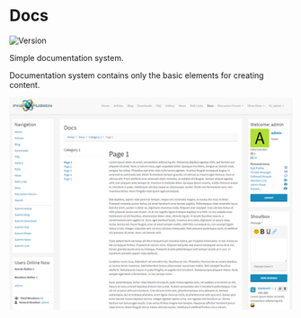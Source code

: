# Docs

![Version](https://img.shields.io/badge/Version-1.0.1-blue.svg)

Simple documentation system.

Documentation system contains only the basic elements for creating content.

![Preview](screenshot.png)
